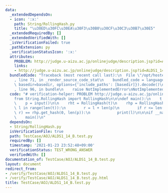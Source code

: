 ```yaml
---
data:
  _extendedDependsOn:
  - icon: ':x:'
    path: String/RollingHash.py
    title: "\u30ED\u30FC\u30EA\u30F3\u30B0\u30CF\u30C3\u30B7\u30E5"
  _extendedRequiredBy: []
  _extendedVerifiedWith: []
  _isVerificationFailed: true
  _pathExtension: py
  _verificationStatusIcon: ':x:'
  attributes:
    PROBLEM: http://judge.u-aizu.ac.jp/onlinejudge/description.jsp?id=ALDS1_14_B
    links:
    - http://judge.u-aizu.ac.jp/onlinejudge/description.jsp?id=ALDS1_14_B
  bundledCode: "Traceback (most recent call last):\n  File \"/opt/hostedtoolcache/Python/3.9.1/x64/lib/python3.9/site-packages/onlinejudge_verify/documentation/build.py\"\
    , line 71, in _render_source_code_stat\n    bundled_code = language.bundle(stat.path,\
    \ basedir=basedir, options={'include_paths': [basedir]}).decode()\n  File \"/opt/hostedtoolcache/Python/3.9.1/x64/lib/python3.9/site-packages/onlinejudge_verify/languages/python.py\"\
    , line 96, in bundle\n    raise NotImplementedError\nNotImplementedError\n"
  code: "# verification-helper: PROBLEM http://judge.u-aizu.ac.jp/onlinejudge/description.jsp?id=ALDS1_14_B\n\
    from String.RollingHash import RollingHash\n\n\ndef main():\n    t = input()\n\
    \    p = input()\n\n    rht = RollingHash(t)\n    rhp = RollingHash(p)\n    for\
    \ l in range(len(t)):\n        r = l + len(p)\n        if r <= len(t) and rht.get_hash(l,\
    \ r) == rhp.get_hash(0, len(p)):\n            print(l)\n\n\nif __name__ == '__main__':\n\
    \    main()\n"
  dependsOn:
  - String/RollingHash.py
  isVerificationFile: true
  path: TestCase/AOJ/ALDS1_14_B.test.py
  requiredBy: []
  timestamp: '2021-01-23 23:52:48+09:00'
  verificationStatus: TEST_WRONG_ANSWER
  verifiedWith: []
documentation_of: TestCase/AOJ/ALDS1_14_B.test.py
layout: document
redirect_from:
- /verify/TestCase/AOJ/ALDS1_14_B.test.py
- /verify/TestCase/AOJ/ALDS1_14_B.test.py.html
title: TestCase/AOJ/ALDS1_14_B.test.py
---
```

